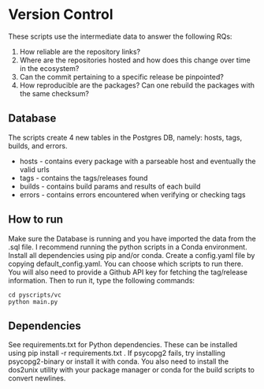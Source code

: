# Version Control

These scripts use the intermediate data to answer the following RQs:
1. How reliable are the repository links?
1. Where are the repositories hosted and how does this change over time in the ecosystem?
1. Can the commit pertaining to a specific release be pinpointed?
1. How reproducible are the packages? Can one rebuild the packages with the same checksum?

## Database
The scripts create 4 new tables in the Postgres DB, namely: hosts, tags, builds, and errors.
- hosts - contains every package with a parseable host and eventually the valid urls
- tags - contains the tags/releases found
- builds - contains build params and results of each build
- errors - contains errors encountered when verifying or checking tags

## How to run
Make sure the Database is running and you have imported the data from the .sql file.
I recommend running the python scripts in a Conda environment. Install all dependencies using pip and/or conda.
Create a config.yaml file by copying default_config.yaml. You can choose which scripts to run there. You will also need to provide a Github API key for fetching the tag/release information. Then to run it, type the following commands:
```
cd pyscripts/vc
python main.py
```

## Dependencies
See requirements.txt for Python dependencies. These can be installed using pip install -r requirements.txt . If psycopg2 fails, try installing psycopg2-binary or install it with conda. You also need to install the dos2unix utility with your package manager or conda for the build scripts to convert newlines.